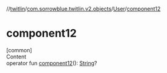 //[twitlin](../../index.md)/[com.sorrowblue.twitlin.v2.objects](../index.md)/[User](index.md)/[component12](component12.md)



# component12  
[common]  
Content  
operator fun [component12](component12.md)(): [String](https://kotlinlang.org/api/latest/jvm/stdlib/kotlin/-string/index.html)?  



